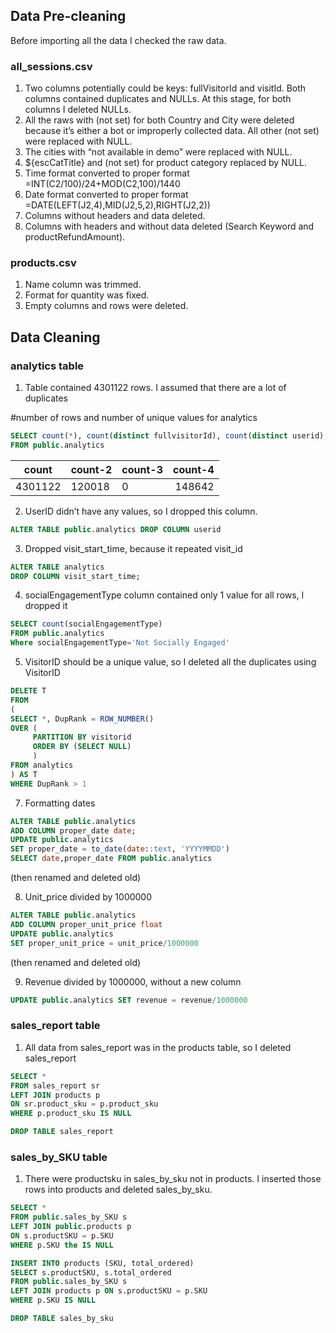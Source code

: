 ## Data Pre-cleaning

Before importing all the data I checked the raw data. 

### all_sessions.csv

1. Two columns potentially could be keys: fullVisitorId and visitId. Both columns contained duplicates and NULLs. At this stage, for both columns I deleted NULLs.
2. All the raws with (not set) for both Country and City were deleted because it’s either a bot or improperly collected data. All other (not set) were replaced with NULL.
3. The cities with “not available in demo” were replaced with NULL.
4. ${escCatTitle} and (not set) for product category replaced by NULL.
5. Time format converted to proper format =INT(C2/100)/24+MOD(C2,100)/1440
6. Date format converted to proper format =DATE(LEFT(J2,4),MID(J2,5,2),RIGHT(J2,2))
7. Columns without headers and data deleted.
8. Columns with headers and without data deleted (Search Keyword and productRefundAmount). 


### products.csv 

1. Name column was trimmed. 
2. Format for quantity was fixed.
3. Empty columns and rows were deleted.


 
## Data Cleaning
 
 
### analytics table

1. Table contained 4301122 rows. I assumed that there are a lot of duplicates

#number of rows and number of unique values for analytics

```sql
SELECT count(*), count(distinct fullvisitorId), count(distinct userid), count(distinct visitId)
FROM public.analytics
```
| count      | count-2      |count-3     | count-4     |
| ---------- | ------------ | ---------- |------------:|
| 4301122	   | 120018       | 0          | 148642      |

2. UserID didn’t have any values, so I dropped this column. 

```sql
ALTER TABLE public.analytics DROP COLUMN userid
```

3. Dropped visit_start_time, because it repeated visit_id

```sql
ALTER TABLE analytics
DROP COLUMN visit_start_time;
```

4. socialEngagementType column contained only 1 value for all rows, I dropped it

```sql
SELECT count(socialEngagementType) 
FROM public.analytics
Where socialEngagementType='Not Socially Engaged'
```

5. VisitorID should be a unique value, so I deleted all the duplicates using VisitorID

```SQL
DELETE T
FROM
(
SELECT *, DupRank = ROW_NUMBER()
OVER (
     PARTITION BY visitorid
     ORDER BY (SELECT NULL)
     )
FROM analytics
) AS T
WHERE DupRank > 1
```

7. Formatting dates

```SQL
ALTER TABLE public.analytics
ADD COLUMN proper_date date;
UPDATE public.analytics
SET proper_date = to_date(date::text, 'YYYYMMDD') 
SELECT date,proper_date FROM public.analytics
```
(then renamed and deleted old)

8. Unit_price divided by 1000000

```SQL
ALTER TABLE public.analytics
ADD COLUMN proper_unit_price float
UPDATE public.analytics
SET proper_unit_price = unit_price/1000000
```
(then renamed and deleted old)


9. Revenue divided by 1000000, without a new column

```SQL
UPDATE public.analytics SET revenue = revenue/1000000
```


### sales_report table 

1. All data from sales_report was in the products table, so I deleted sales_report 

```SQL
SELECT * 
FROM sales_report sr
LEFT JOIN products p
ON sr.product_sku = p.product_sku
WHERE p.product_sku IS NULL
```

```SQL
DROP TABLE sales_report
```

### sales_by_SKU table

1. There were productsku in sales_by_sku not in products. I inserted those rows into products and deleted sales_by_sku.

```SQL
SELECT * 
FROM public.sales_by_SKU s
LEFT JOIN public.products p
ON s.productSKU = p.SKU
WHERE p.SKU the IS NULL
```

```SQL
INSERT INTO products (SKU, total_ordered)
SELECT s.productSKU, s.total_ordered
FROM public.sales_by_SKU s
LEFT JOIN products p ON s.productSKU = p.SKU
WHERE p.SKU IS NULL
```
```SQL
DROP TABLE sales_by_sku
```

